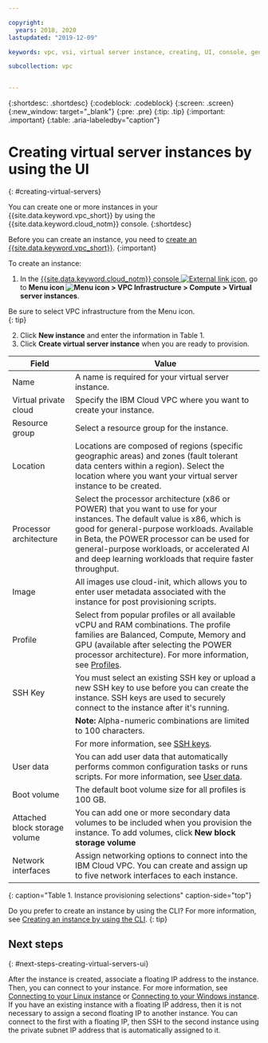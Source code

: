 ```yaml
---

copyright:
  years: 2018, 2020 
lastupdated: "2019-12-09"

keywords: vpc, vsi, virtual server instance, creating, UI, console, generation 2, gen 2

subcollection: vpc


---
```


{:shortdesc: .shortdesc}
{:codeblock: .codeblock}
{:screen: .screen}
{:new_window: target="_blank"}
{:pre: .pre}
{:tip: .tip}
{:important: .important}
{:table: .aria-labeledby="caption"}

# Creating virtual server instances by using the UI
{: #creating-virtual-servers}

You can create one or more instances in your {{site.data.keyword.vpc_short}} by using the {{site.data.keyword.cloud_notm}} console.
{:shortdesc}

Before you can create an instance, you need to [create an {{site.data.keyword.vpc_short}}](/docs/vpc?topic=vpc-creating-a-vpc-using-the-ibm-cloud-console).
{:important}

To create an instance:
1. In the [{{site.data.keyword.cloud_notm}} console ![External link icon](../icons/launch-glyph.svg "External link icon")](https://{DomainName}/vpc-ext), go to **Menu icon ![Menu icon](../icons/icon_hamburger.svg) > VPC Infrastructure > Compute > Virtual server instances**. 

Be sure to select VPC infrastructure from the Menu icon.   
{: tip}

2. Click **New instance** and enter the information in Table 1.
3. Click **Create virtual server instance** when you are ready to provision.

| Field | Value |
|-------|-------|
| Name  | A name is required for your virtual server instance. |
| Virtual private cloud | Specify the IBM Cloud VPC where you want to create your instance. |
| Resource group | Select a resource group for the instance. |
| Location | Locations are composed of regions (specific geographic areas) and zones (fault tolerant data centers within a region). Select the location where you want your virtual server instance to be created. |
| Processor architecture | Select the processor architecture (x86 or POWER) that you want to use for your instances. The default value is x86, which is good for general-purpose workloads. Available in Beta, the POWER processor can be used for general-purpose workloads, or accelerated AI and deep learning workloads that require faster throughput.  |
| Image | All images use cloud-init, which allows you to enter user metadata associated with the instance for post provisioning scripts. |
| Profile |  Select from popular profiles or all available vCPU and RAM combinations. The profile families are Balanced, Compute, Memory and GPU (available after selecting the POWER processor architecture). For more information, see [Profiles](/docs/vpc?topic=vpc-profiles). |
| SSH Key | You must select an existing SSH key or upload a new SSH key to use before you can create the instance. SSH keys are used to securely connect to the instance after it's running. |
| | **Note:** Alpha-numeric combinations are limited to 100 characters. |
| | For more information, see [SSH keys](/docs/vpc?topic=vpc-ssh-keys). |
| User data | You can add user data that automatically performs common configuration tasks or runs scripts. For more information, see [User data](/docs/vpc?topic=vpc-user-data). |
| Boot volume | The default boot volume size for all profiles is 100 GB. |
| Attached block storage volume | You can add one or more secondary data volumes to be included when you provision the instance. To add volumes, click **New block storage volume** |
| Network interfaces | Assign networking options to connect into the IBM Cloud VPC. You can create and assign up to five network interfaces to each instance. |
{: caption="Table 1. Instance provisioning selections" caption-side="top"}

Do you prefer to create an instance by using the CLI? For more information, see [Creating an instance by using the CLI](/docs/vpc?topic=vpc-creating-virtual-servers-cli).
{: tip}

## Next steps
{: #next-steps-creating-virtual-servers-ui}

<!---A series of emails is sent to your administrator: Acknowledgment of the virtual server instance order, order approval and processing, and a message that the instance is created.--->

After the instance is created, associate a floating IP address to the instance. Then, you can connect to your instance. For more information, see [Connecting to your Linux instance](/docs/vpc?topic=vpc-vsi_is_connecting_linux) or [Connecting to your Windows instance](/docs/vpc?topic=vpc-vsi_is_connecting_windows).  If you have an existing instance with a floating IP address, then it is not necessary to assign a second floating IP to another instance. You can connect to the first with a floating IP, then SSH to the second instance using the private subnet IP address that is automatically assigned to it.
